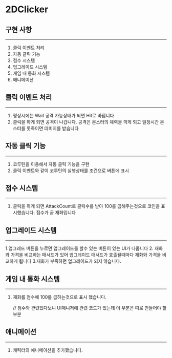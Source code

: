 # 2DClicker


 ## 구현 사항
 ---
 1. 클릭 이벤트 처리
 2. 자동 클릭 기능
 3. 점수 시스템
 4. 업그레이드 시스템
 5. 게임 내 통화 시스템
 6. 애니메이션

## 클릭 이벤트 처리
---
1. 평상시에는 Wait 공격 가능상태가 되면 Hit로 바뀝니다
2. 클릭을 하게 되면 공격이 나갑니다. 공격은 몬스터의 체력을 깍게 되고 일정시간 몬스터를 못죽이면 데미지를 받습니다


## 자동 클릭 기능
---
1. 코루틴을 이용해서 자동 클릭 기능을 구현
2. 클릭 이벤트와 같이 코루틴의 실행상태를 조건으로 버튼에 표시


## 점수 시스템
---
1. 클릭을 하게 되면 AttackCount로 클릭수를 받아 100를 곱해주는것으로 코인을 표시했습니다. 점수가 곧 재화입니다


## 업그레이드 시스템
---
1.업그레드 버튼을 누르면 업그레이드를 할수 있는 버튼이 있는 UI가 나옵니다
2. 재화와 가격을 비교하는 매서드가 있어  업그레이드 매서드가 호출될때마다 재화와 가격을 비교하게 됩니다
3.재화가 부족하면 업그레이드가 되지 않습니다.

## 게임 내 통화 시스템
---
1. 재화를 점수에 100를 곱하는것으로 표시 했습니다.
   
   // 점수와 관련있다보니 UI매니저에 관련 코드가 있는데 이 부분은 따로 만들어야 할 부분

## 애니메이션
---
1. 캐릭터의 애니메이션을 추가했습니다.
   
   
   
